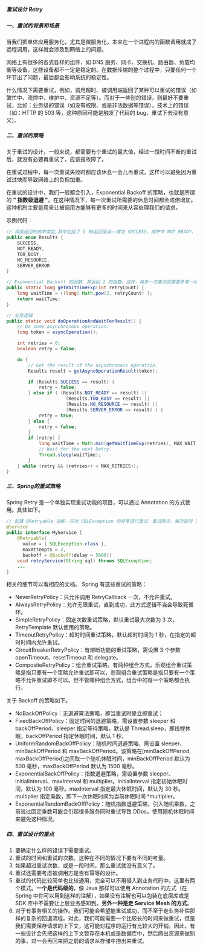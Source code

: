 ##### 重试设计 Retry

##### 一、重试的背景和场景

当我们把单体应用服务化，尤其是微服务化，本来在一个进程内的函数调用就成了远程调用，这样就会涉及到网络上的问题。

网络上有很多的各式各样的组件，如 DNS 服务、网卡、交换机、路由器、负载均衡等设备，这些设备都不一定是稳定的。在数据传输的整个过程中，只要任何一个环节出了问题，最后都会影响系统的稳定性。

什么情况下需要重试，例如，调用超时、被调用端返回了某种可以重试的错误（如繁忙中、流控中、维护中、资源不足等）。而对于一些别的错误，则最好不要重试，比如：业务级的错误（如没有权限、或是非法数据等错误），技术上的错误（如：HTTP 的 503 等，这种原因可能是触发了代码的 bug，重试下去没有意义）。

##### 二、重试的策略

关于重试的设计，一般来说，都需要有个重试的最大值，经过一段时间不断的重试后，就没有必要再重试了，应该报故障了。

在重试过程中，每一次重试失败时都应该休息一会儿再重试，这样可以避免因为重试过快而导致网络上的负担加重。

在重试的设计中，我们一般都会引入，Exponential Backoff 的策略，也就是所谓的 **" 指数级退避 "**。在这种情况下，每一次重试所需要的休息时间都会成倍增加。这种机制主要是用来让被调用方能够有更多的时间来从容处理我们的请求。

示例代码：

```java
// 调用返回的枚举类型,其中包括了 5 种返回错误——成功 SUCCESS、维护中 NOT_READY、流控中 TOO_BUSY、没有资源 NO_RESOURCE、系统错误 SERVER_ERROR
public enum Results {
    SUCCESS, 
    NOT_READY, 
    TOO_BUSY,
    NO_RESOURCE,
    SERVER_ERROR
}

// Exponential Backoff 的函数，其返回 2 的指数。这样，每多一次重试就需要多等一段时间。如：第一次等 200ms，第二次要 400ms，第三次要等 800ms……
public static long getWaitTimeExp(int retryCount) {
    long waitTime = ((long) Math.pow(2, retryCount) );
    return waitTime;
}

// 业务逻辑
public static void doOperationAndWaitForResult() {    
    // Do some asynchronous operation.
	long token = asyncOperation();

    int retries = 0;
    boolean retry = false;

    do {
        // Get the result of the asynchronous operation.
        Results result = getAsyncOperationResult(token);

        if (Results.SUCCESS == result) {
            retry = false;
        } else if ( (Results.NOT_READY == result) ||
                      (Results.TOO_BUSY == result) ||
                      (Results.NO_RESOURCE == result) ||
                      (Results.SERVER_ERROR == result) ) {
            retry = true;
        } else {
            retry = false;
        }
        if (retry) {
            long waitTime = Math.min(getWaitTimeExp(retries), MAX_WAIT_INTERVAL);
            // Wait for the next Retry.
            Thread.sleep(waitTime);
        }
    } while (retry && (retries++ < MAX_RETRIES));
}

```

##### 三、Spring的重试策略

Spring Retry 是一个单独实现重试功能的项目，可以通过 Annotation 的方式使用。具体如下。

```java
// 配置 @Retryable 注解，只对 SQLException 的异常进行重试，重试两次，每次延时 5000ms。
@Service
public interface MyService {
    @Retryable(
      value = { SQLException.class }, 
      maxAttempts = 2,
      backoff = @Backoff(delay = 5000))
    void retryService(String sql) throws SQLException;
    ...
}
```

相关的细节可以看相应的文档。 Spring 有这些重试的策略：

- NeverRetryPolicy：只允许调用 RetryCallback 一次，不允许重试。
- AlwaysRetryPolicy：允许无限重试，直到成功，此方式逻辑不当会导致死循环。
- SimpleRetryPolicy：固定次数重试策略，默认重试最大次数为 3 次，RetryTemplate 默认使用的策略。
- TimeoutRetryPolicy：超时时间重试策略，默认超时时间为 1 秒，在指定的超时时间内允许重试。
- CircuitBreakerRetryPolicy：有熔断功能的重试策略，需设置 3 个参数 openTimeout、resetTimeout 和 delegate。
- CompositeRetryPolicy：组合重试策略。有两种组合方式，乐观组合重试策略是指只要有一个策略允许重试即可以，悲观组合重试策略是指只要有一个策略不允许重试即不可以。但不管哪种组合方式，组合中的每一个策略都会执行。

关于 Backoff 的策略如下。

- NoBackOffPolicy：无退避算法策略，即当重试时是立即重试；
- FixedBackOffPolicy：固定时间的退避策略，需设置参数 sleeper 和 backOffPeriod，sleeper 指定等待策略，默认是 Thread.sleep，即线程休眠，backOffPeriod 指定休眠时间，默认 1 秒。
- UniformRandomBackOffPolicy：随机时间退避策略，需设置 sleeper、minBackOffPeriod 和 maxBackOffPeriod。该策略在[minBackOffPeriod, maxBackOffPeriod]之间取一个随机休眠时间，minBackOffPeriod 默认为 500 毫秒，maxBackOffPeriod 默认为 1500 毫秒。
- ExponentialBackOffPolicy：指数退避策略，需设置参数 sleeper、initialInterval、maxInterval 和 multiplier。initialInterval 指定初始休眠时间，默认为 100 毫秒。maxInterval 指定最大休眠时间，默认为 30 秒。multiplier 指定乘数，即下一次休眠时间为当前休眠时间 *multiplier。
- ExponentialRandomBackOffPolicy：随机指数退避策略，引入随机乘数，之前说过固定乘数可能会引起很多服务同时重试导致 DDos，使用随机休眠时间来避免这种情况。

##### 四、重试设计的重点

1. 要确定什么样的错误下需要重试。
2. 重试的时间和重试的次数。这种在不同的情况下要有不同的考量。
3. 如果超过重试次数，或是一段时间，那么重试就没有意义了。
4. 重试还需要考虑被调用方是否有幂等的设计。
5. 重试的代码比较简单也比较通用，完全可以不用侵入到业务代码中。这里有两个模式。**一个是代码级的**，像 Java 那样可以使用 Annotation 的方式（在 Spring 中你可以用到这样的注解），如果没有注解也可以包装在底层库或是 SDK 库中不需要让上层业务感知到。**另外一种是走 Service Mesh 的方式**。
6. 对于有事务相关的操作。我们可能会希望能重试成功，而不至于走业务补偿那样的复杂的回退流程。对此，我们可能需要一个比较长的时间来做重试，但是我们需要保存请求的上下文，这可能对程序的运行有比较大的开销，因此，有一些设计会先把这样的上下文暂存在本机或是数据库中，然后腾出资源来做别的事，过一会再回来把之前的请求从存储中捞出来重试。

